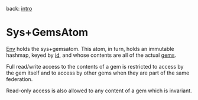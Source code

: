 back: [intro](../intro.md#Atoms)

# Sys+GemsAtom

[Env](basics/env.md#Atoms) holds the sys+gemsatom. This atom, in turn, holds an immutable hashmap, keyed by [id](basics/id.md), and  whose contents are all of the actual [gems](basics/gem.md).

Full read/write access to the contents of a gem is restricted to access by the gem itself and to access by other gems when they are part of the same federation.

Read-only access is also allowed to any content of a gem which is invariant.
